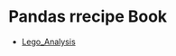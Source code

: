 # Pandas rrecipe Book
- [Lego_Analysis](https://drive.google.com/file/d/1e2IjY_FYwgP7J7LWJDjx_qiV6knD9P-W/view?usp=sharing "Lego_Analysis for course")

